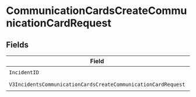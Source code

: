 # CommunicationCardsCreateCommunicationCardRequest


## Fields

| Field                                                                                                                                                            | Type                                                                                                                                                             | Required                                                                                                                                                         | Description                                                                                                                                                      |
| ---------------------------------------------------------------------------------------------------------------------------------------------------------------- | ---------------------------------------------------------------------------------------------------------------------------------------------------------------- | ---------------------------------------------------------------------------------------------------------------------------------------------------------------- | ---------------------------------------------------------------------------------------------------------------------------------------------------------------- |
| `IncidentID`                                                                                                                                                     | *string*                                                                                                                                                         | :heavy_check_mark:                                                                                                                                               | Required                                                                                                                                                         |
| `V3IncidentsCommunicationCardsCreateCommunicationCardRequest`                                                                                                    | [components.V3IncidentsCommunicationCardsCreateCommunicationCardRequest](../../models/components/v3incidentscommunicationcardscreatecommunicationcardrequest.md) | :heavy_check_mark:                                                                                                                                               | N/A                                                                                                                                                              |